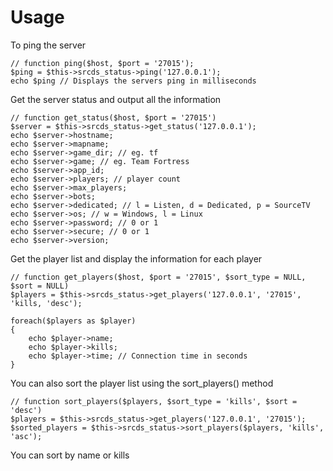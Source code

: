 Usage
======================

To ping the server
	
	// function ping($host, $port = '27015');
	$ping = $this->srcds_status->ping('127.0.0.1');
	echo $ping // Displays the servers ping in milliseconds
	
	
Get the server status and output all the information
	
	// function get_status($host, $port = '27015')
	$server = $this->srcds_status->get_status('127.0.0.1');
	echo $server->hostname;
	echo $server->mapname;
	echo $server->game_dir; // eg. tf
	echo $server->game; // eg. Team Fortress
	echo $server->app_id;
	echo $server->players; // player count
	echo $server->max_players;
	echo $server->bots;
	echo $server->dedicated; // l = Listen, d = Dedicated, p = SourceTV
	echo $server->os; // w = Windows, l = Linux
	echo $server->password; // 0 or 1
	echo $server->secure; // 0 or 1
	echo $server->version;
	
	
Get the player list and display the information for each player

	// function get_players($host, $port = '27015', $sort_type = NULL, $sort = NULL)
	$players = $this->srcds_status->get_players('127.0.0.1', '27015', 'kills, 'desc');
	
	foreach($players as $player)
	{
		echo $player->name;
		echo $player->kills;
		echo $player->time; // Connection time in seconds
	}


You can also sort the player list using the sort_players() method

	// function sort_players($players, $sort_type = 'kills', $sort = 'desc')
	$players = $this->srcds_status->get_players('127.0.0.1', '27015');
	$sorted_players = $this->srcds_status->sort_players($players, 'kills', 'asc');
	
You can sort by name or kills